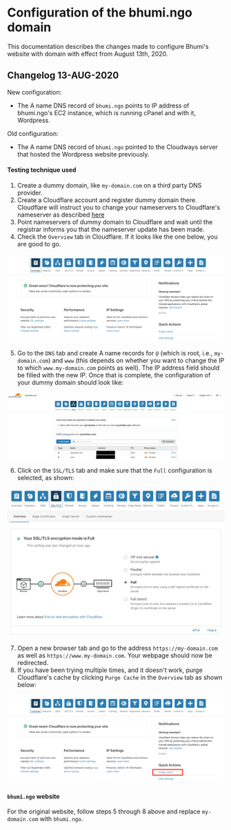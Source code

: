 # Configuration of the bhumi.ngo domain

This documentation describes the changes made to configure Bhumi's website with domain with effect from August 13th, 2020.

## Changelog 13-AUG-2020

New configuration:
- The A name DNS record of `bhumi.ngo` points to IP address of bhumi.ngo's EC2 instance, which is running cPanel and with it, Wordpress.

Old configuration:
- The A name DNS record of `bhumi.ngo` pointed to the Cloudways server that hosted the Wordpress website previously.

#### Testing technique used

1. Create a dummy domain, like `my-domain.com` on a third party DNS provider.
2. Create a Cloudflare account and register dummy domain there. Cloudflare will instruct you to change your nameservers to Cloudflare's nameserver as described [here](https://support.cloudflare.com/hc/en-us/articles/205195708-Changing-your-domain-nameservers-to-Cloudflare) 
3. Point nameservers of dummy domain to Cloudflare and wait until the registrar informs you that the nameserver update has been made.
4. Check the `Overview` tab in Cloudflare. If it looks like the one below, you are good to go.

![Successful Nameserver Configuration](https://github.com/sasirekha3/bhumi/blob/master/website/media/overview.png)

5. Go to the `DNS` tab and create A name records for `@` (which is root, i.e., `my-domain.com`) and `www` (this depends on whether you want to change the IP to which `www.my-domain.com` points as well). The IP address field should be filled with the new IP. Once that is complete, the configuration of your dummy domain should look like:

![DNS Records Configuration](https://github.com/sasirekha3/bhumi/blob/master/website/media/dns-records.png)

6. Click on the `SSL/TLS` tab and make sure that the `Full` configuration is selected, as shown:

![SSL/TLS Configuration](https://github.com/sasirekha3/bhumi/blob/master/website/media/ssl-tls.png)

7. Open a new browser tab and go to the address `https://my-domain.com` as well as `https://www.my-domain.com`. Your webpage should now be redirected.
8. If you have been trying multiple times, and it doesn't work, purge Cloudflare's cache by clicking `Purge Cache` in the `Overview` tab as shown below:

![Purge Cache](https://github.com/sasirekha3/bhumi/blob/master/website/media/purge-cache.png)


#### `bhumi.ngo` website
For the original website, follow steps 5 through 8 above and replace `my-domain.com` with `bhumi.ngo`.

